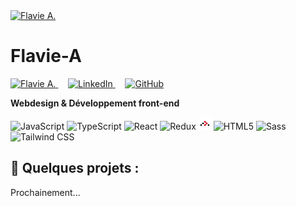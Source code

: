 <!--
**Flavie-A/flavie-a** is a ✨ _special_ ✨ repository because its `README.md` (this file) appears on your GitHub profile.
-->
  <a href="https://flavie-a.fr" target="_blank">
 <img src="https://flavie-a.fr/img/logo.svg" alt="Flavie A." width="120">
  </a>
  
# Flavie-A

<p align="left">
  <a href="https://flavie-a.fr" target="_blank">
     <img src="https://flavie-a.fr/img/logo.svg" alt="Flavie A." width="20">
  </a>
   &nbsp;&nbsp;&nbsp;
  <a href="https://www.linkedin.com/in/flavie-andr%C3%A9-37500065" target="_blank">
    <img src="https://cdn.jsdelivr.net/npm/simple-icons/icons/linkedin.svg" alt="LinkedIn" width="20">
  </a>
    &nbsp;&nbsp;&nbsp;
  <a href="https://github.com/Flavie-A" target="_blank">
    <img src="https://cdn.jsdelivr.net/npm/simple-icons/icons/github.svg" alt="GitHub" width="20">
  </a>
</p>

**Webdesign & Développement front-end**  

<p align="left">
  <img src="https://cdn.jsdelivr.net/gh/devicons/devicon/icons/javascript/javascript-original.svg" alt="JavaScript" width="20">
  <img src="https://cdn.jsdelivr.net/gh/devicons/devicon/icons/typescript/typescript-original.svg" alt="TypeScript" width="20">
  <img src="https://cdn.jsdelivr.net/gh/devicons/devicon/icons/react/react-original.svg" alt="React" width="20">
  <img src="https://cdn.jsdelivr.net/gh/devicons/devicon/icons/redux/redux-original.svg" alt="Redux" width="20">
  <img src="https://raw.githubusercontent.com/github/explore/main/topics/react-router/react-router.png" alt="React Router" width="20">
  <img src="https://cdn.jsdelivr.net/gh/devicons/devicon/icons/html5/html5-original.svg" alt="HTML5" width="20">
  <img src="https://cdn.jsdelivr.net/gh/devicons/devicon/icons/sass/sass-original.svg" alt="Sass" width="20">
  <img src="https://cdn.jsdelivr.net/gh/devicons/devicon/icons/tailwindcss/tailwindcss-original.svg" alt="Tailwind CSS" width="20">
</p>

## 📂 Quelques projets :

Prochainement...  

<!-- 
- **Nom du projet 1** : Brève description. [Lien vers le projet](#)  
- **Nom du projet 2** : Brève description. [Lien vers le projet](#)  
-->
